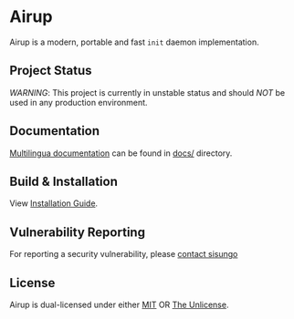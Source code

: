 # Airup
Airup is a modern, portable and fast `init` daemon implementation.

## Project Status
*WARNING*: This project is currently in unstable status and should *NOT* be used in any production environment.

## Documentation
[Multilingua documentation](docs/README.md) can be found in [docs/](docs/) directory.

## Build & Installation
View [Installation Guide](INSTALL.md).

## Vulnerability Reporting
For reporting a security vulnerability, please [contact sisungo](mailto:sisungo@icloud.com)

## License
Airup is dual-licensed under either [MIT](LICENSE_MIT) OR [The Unlicense](UNLICENSE).